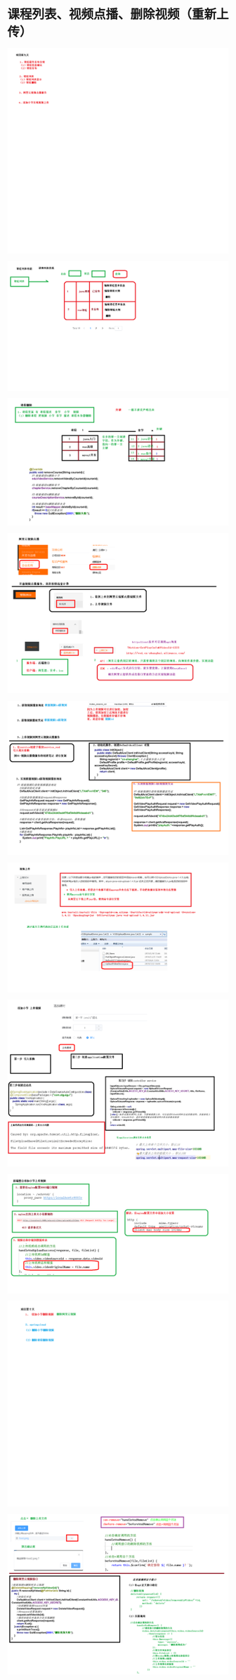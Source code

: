 # 课程列表、视频点播、删除视频（重新上传）

![](../../doc/day09/day09随堂笔记/01-内容的介绍.png)

![](../../doc/day09/day09随堂笔记/03-课程列表功能.png)

![](../../doc/day09/day09随堂笔记/04-课程删除功能.png)

![](../../doc/day09/day09随堂笔记/05-阿里云视频点播概念.png)

![](../../doc/day09/day09随堂笔记/06-阿里云视频点播sdk（获取视频地址和凭证）.png)

![](../../doc/day09/day09随堂笔记/07-阿里云视频上传.png)

![](../../doc/day09/day09随堂笔记/08-添加小节上传视频.png)

![](../../doc/day09/day09随堂笔记/09-添加小节上传视频（前端问题）.png)

![](../../doc/day10/day10随堂笔记/01-内容介绍.png)

![](../../doc/day10/day10随堂笔记/02-添加小节删除视频.png)

[](../../doc/day09/day09项目【课程列表和整合阿里云视频点播】/1-课程列表和课程删除)

[](../../doc/day09/day09项目【课程列表和整合阿里云视频点播】/2-阿里云视频点播)

[](../../doc/day09/day09项目【课程列表和整合阿里云视频点播】/3-整合阿里云视频点播)